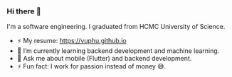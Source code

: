 ### Hi there 👋

I'm a software engineering. I graduated from HCMC University of Science.

- ⚡ My resume: https://vuphu.github.io
- 🌱 I’m currently learning backend development and machine learning.
- 💬 Ask me about mobile (Flutter) and backend development.
- ⚡ Fun fact: I work for passion instead of money 😅.
<!--
**vuphu/vuphu** is a ✨ _special_ ✨ repository because its `README.md` (this file) appears on your GitHub profile.

Here are some ideas to get you started:
- 🔭 I’m currently working on ...
- 🌱 I’m currently learning ...
- 👯 I’m looking to collaborate on ...
- 🤔 I’m looking for help with ...
- 💬 Ask me about ...
- 📫 How to reach me: ...
- 😄 Pronouns: ...
- ⚡ Fun fact: ...
-->
